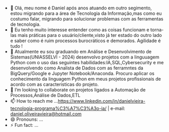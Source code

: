 - 👋 Olá, meu nome é Daniel após anos atuando em outro segimento, estou migrando para a área de Tecnologia da Informação,mas como eu costumo falar, migrando para solucionar problemas com as ferramentas de tecnologia.
- 👀 Eu tenho muito interesse entender como as coisas funcionam e torna-las mais práticas para o usuário/cliente,visto já ter estado do outro lado e saber como é ruim processos burocráticos e demorados. Agilidade é tudo ! 
- 🌱 Atualmente eu sou graduando em Análise e Desenvolvimento de Sistemas(UNIASSELVI - 2024) desenvolvo projetos com a linguuagem Python com o uso das seguintes habilidades:IA,SQL,Cybersecurity e me desenvolvendo como Analista de Dados com as ferramntes da BigQuery/Google e Jupyter Notebook/Anaconda. Procuro aplicar os conhecimento da linguagem Python em meus projetos profissionais de acordo com as caracteristicas do projeto.
- 💞️ I’m looking to collaborate on projetos ligados a Automação de Processos,Análise de Dados,ETL
- 📫 How to reach me ...https://www.linkedin.com/in/danielvieira-tecnologia-programa%C3%A7%C3%A3o-ia/     | e-mail: daniel.oliveiravieira@hotmail.com
- 😄 Pronouns: ...
- ⚡ Fun fact: ...

<!---
Daniel010203/Daniel010203 is a ✨ special ✨ repository because its `README.md` (this file) appears on your GitHub profile.
You can click the Preview link to take a look at your changes.
--->
